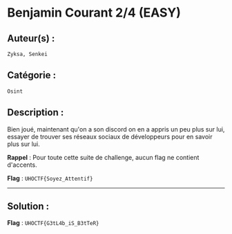 # Benjamin Courant 2/4 (EASY)

## Auteur(s) :
`Zyksa, Senkei`

## Catégorie : 
`Osint`

## Description :

Bien joué, maintenant qu'on a son discord on en a appris un peu plus sur lui, essayer de trouver ses réseaux sociaux de développeurs pour en savoir plus sur lui.

**Rappel** : Pour toute cette suite de challenge, aucun flag ne contient d'accents.

**Flag** : `UHOCTF{Soyez_Attentif}`

---

## Solution :


**Flag** : `UHOCTF{G3tL4b_iS_B3tTeR}`